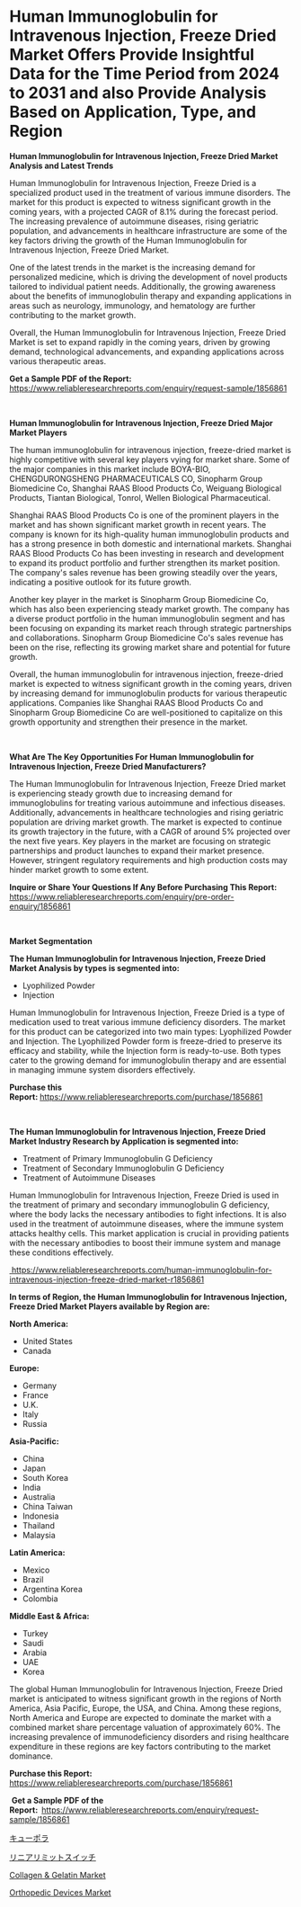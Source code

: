 <p><h1>Human Immunoglobulin for Intravenous Injection, Freeze Dried Market Offers Provide Insightful Data for the Time Period from 2024 to 2031 and also Provide Analysis Based on Application, Type, and Region</h1></p><p><strong>Human Immunoglobulin for Intravenous Injection, Freeze Dried Market Analysis and Latest Trends</strong></p>
<p><p>Human Immunoglobulin for Intravenous Injection, Freeze Dried is a specialized product used in the treatment of various immune disorders. The market for this product is expected to witness significant growth in the coming years, with a projected CAGR of 8.1% during the forecast period. The increasing prevalence of autoimmune diseases, rising geriatric population, and advancements in healthcare infrastructure are some of the key factors driving the growth of the Human Immunoglobulin for Intravenous Injection, Freeze Dried Market.</p><p>One of the latest trends in the market is the increasing demand for personalized medicine, which is driving the development of novel products tailored to individual patient needs. Additionally, the growing awareness about the benefits of immunoglobulin therapy and expanding applications in areas such as neurology, immunology, and hematology are further contributing to the market growth.</p><p>Overall, the Human Immunoglobulin for Intravenous Injection, Freeze Dried Market is set to expand rapidly in the coming years, driven by growing demand, technological advancements, and expanding applications across various therapeutic areas.</p></p>
<p><strong>Get a Sample PDF of the Report:&nbsp;</strong> <a href="https://www.reliableresearchreports.com/enquiry/request-sample/1856861">https://www.reliableresearchreports.com/enquiry/request-sample/1856861</a></p>
<p>&nbsp;</p>
<p><strong>Human Immunoglobulin for Intravenous Injection, Freeze Dried Major Market Players</strong></p>
<p><p>The human immunoglobulin for intravenous injection, freeze-dried market is highly competitive with several key players vying for market share. Some of the major companies in this market include BOYA-BIO, CHENGDURONGSHENG PHARMACEUTICALS CO, Sinopharm Group Biomedicine Co, Shanghai RAAS Blood Products Co, Weiguang Biological Products, Tiantan Biological, Tonrol, Wellen Biological Pharmaceutical.</p><p>Shanghai RAAS Blood Products Co is one of the prominent players in the market and has shown significant market growth in recent years. The company is known for its high-quality human immunoglobulin products and has a strong presence in both domestic and international markets. Shanghai RAAS Blood Products Co has been investing in research and development to expand its product portfolio and further strengthen its market position. The company's sales revenue has been growing steadily over the years, indicating a positive outlook for its future growth.</p><p>Another key player in the market is Sinopharm Group Biomedicine Co, which has also been experiencing steady market growth. The company has a diverse product portfolio in the human immunoglobulin segment and has been focusing on expanding its market reach through strategic partnerships and collaborations. Sinopharm Group Biomedicine Co's sales revenue has been on the rise, reflecting its growing market share and potential for future growth.</p><p>Overall, the human immunoglobulin for intravenous injection, freeze-dried market is expected to witness significant growth in the coming years, driven by increasing demand for immunoglobulin products for various therapeutic applications. Companies like Shanghai RAAS Blood Products Co and Sinopharm Group Biomedicine Co are well-positioned to capitalize on this growth opportunity and strengthen their presence in the market.</p></p>
<p>&nbsp;</p>
<p><strong>What Are The Key Opportunities For Human Immunoglobulin for Intravenous Injection, Freeze Dried Manufacturers?</strong></p>
<p><p>The Human Immunoglobulin for Intravenous Injection, Freeze Dried market is experiencing steady growth due to increasing demand for immunoglobulins for treating various autoimmune and infectious diseases. Additionally, advancements in healthcare technologies and rising geriatric population are driving market growth. The market is expected to continue its growth trajectory in the future, with a CAGR of around 5% projected over the next five years. Key players in the market are focusing on strategic partnerships and product launches to expand their market presence. However, stringent regulatory requirements and high production costs may hinder market growth to some extent.</p></p>
<p><strong>Inquire or Share Your Questions If Any Before Purchasing This Report:</strong> <a href="https://www.reliableresearchreports.com/enquiry/pre-order-enquiry/1856861">https://www.reliableresearchreports.com/enquiry/pre-order-enquiry/1856861</a></p>
<p>&nbsp;</p>
<p><strong>Market Segmentation</strong></p>
<p><strong>The Human Immunoglobulin for Intravenous Injection, Freeze Dried Market Analysis by types is segmented into:</strong></p>
<p><ul><li>Lyophilized Powder</li><li>Injection</li></ul></p>
<p><p>Human Immunoglobulin for Intravenous Injection, Freeze Dried is a type of medication used to treat various immune deficiency disorders. The market for this product can be categorized into two main types: Lyophilized Powder and Injection. The Lyophilized Powder form is freeze-dried to preserve its efficacy and stability, while the Injection form is ready-to-use. Both types cater to the growing demand for immunoglobulin therapy and are essential in managing immune system disorders effectively.</p></p>
<p><strong>Purchase this Report:&nbsp;</strong><a href="https://www.reliableresearchreports.com/purchase/1856861">https://www.reliableresearchreports.com/purchase/1856861</a></p>
<p>&nbsp;</p>
<p><strong>The Human Immunoglobulin for Intravenous Injection, Freeze Dried Market Industry Research by Application is segmented into:</strong></p>
<p><ul><li>Treatment of Primary Immunoglobulin G Deficiency</li><li>Treatment of Secondary Immunoglobulin G Deficiency</li><li>Treatment of Autoimmune Diseases</li></ul></p>
<p><p>Human Immunoglobulin for Intravenous Injection, Freeze Dried is used in the treatment of primary and secondary immunoglobulin G deficiency, where the body lacks the necessary antibodies to fight infections. It is also used in the treatment of autoimmune diseases, where the immune system attacks healthy cells. This market application is crucial in providing patients with the necessary antibodies to boost their immune system and manage these conditions effectively.</p></p>
<p><a href="https://www.reliableresearchreports.com/human-immunoglobulin-for-intravenous-injection-freeze-dried-market-r1856861">&nbsp;https://www.reliableresearchreports.com/human-immunoglobulin-for-intravenous-injection-freeze-dried-market-r1856861</a></p>
<p><strong>In terms of Region, the Human Immunoglobulin for Intravenous Injection, Freeze Dried Market Players available by Region are:</strong></p>
<p>
    <p> <strong> North America: </strong>
        <ul>
            <li>United States</li>
            <li>Canada</li>
        </ul>
        </p> 
    <p> <strong> Europe: </strong>
        <ul>
            <li>Germany</li>
            <li>France</li>
            <li>U.K.</li>
            <li>Italy</li>
            <li>Russia</li>
        </ul>
        </p> 
    <p> <strong> Asia-Pacific: </strong>
        <ul>
            <li>China</li>
            <li>Japan</li>
            <li>South Korea</li>
            <li>India</li>
            <li>Australia</li>
            <li>China Taiwan</li>
            <li>Indonesia</li>
            <li>Thailand</li>
            <li>Malaysia</li>
        </ul>
        </p> 
    <p> <strong> Latin America: </strong>
        <ul>
            <li>Mexico</li>
            <li>Brazil</li>
            <li>Argentina Korea</li>
            <li>Colombia</li>
        </ul>
        </p> 
    <p> <strong> Middle East & Africa: </strong>
        <ul>
            <li>Turkey</li>
            <li>Saudi</li>
            <li>Arabia</li>
            <li>UAE</li>
            <li>Korea</li>
        </ul>
    </p>
    </p>
<p><p>The global Human Immunoglobulin for Intravenous Injection, Freeze Dried market is anticipated to witness significant growth in the regions of North America, Asia Pacific, Europe, the USA, and China. Among these regions, North America and Europe are expected to dominate the market with a combined market share percentage valuation of approximately 60%. The increasing prevalence of immunodeficiency disorders and rising healthcare expenditure in these regions are key factors contributing to the market dominance.</p></p>
<p><strong>Purchase this Report: </strong><a href="https://www.reliableresearchreports.com/purchase/1856861">https://www.reliableresearchreports.com/purchase/1856861</a></p>
<p>&nbsp;<strong>Get a Sample PDF of the Report:&nbsp;&nbsp;</strong><a href="https://www.reliableresearchreports.com/enquiry/request-sample/1856861">https://www.reliableresearchreports.com/enquiry/request-sample/1856861</a></p>
<p><strong></strong></p>
<p><p><a href="https://github.com/oqoeusbvpadwjs08/Market-Research-Report-List-2/blob/main/264244265337.md">キューポラ</a></p><p><a href="https://github.com/AaronVargas43/Market-Research-Report-List-1/blob/main/531982665338.md">リニアリミットスイッチ</a></p><p><a href="https://www.linkedin.com/pulse/collagen-amp-gelatinnbspmarket-focuses-market-share-size-projected-plhfe?trackingId=SnM5ZGL68SLX%2FA%2BzNf6kbQ%3D%3D">Collagen & Gelatin Market</a></p><p><a href="https://www.linkedin.com/pulse/orthopedic-devices-market-size-reveals-best-marketing-channels-ka7zc">Orthopedic Devices Market</a></p></p>